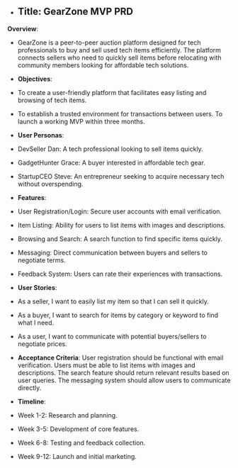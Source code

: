 - ## Title: GearZone MVP PRD
**Overview**:
- GearZone is a peer-to-peer auction platform designed for tech professionals to buy and sell used tech items efficiently. The platform connects sellers who need to quickly sell items before relocating with community members looking for affordable tech solutions.

- **Objectives**:
- To create a user-friendly platform that facilitates easy listing and browsing of tech items.
- To establish a trusted environment for transactions between users.
To launch a working MVP within three months.

- **User Personas**:
- DevSeller Dan: A tech professional looking to sell items quickly.
- GadgetHunter Grace: A buyer interested in affordable tech gear.
- StartupCEO Steve: An entrepreneur seeking to acquire necessary tech without overspending.

- **Features**:
- User Registration/Login: Secure user accounts with email verification.
- Item Listing: Ability for users to list items with images and descriptions.
- Browsing and Search: A search function to find specific items quickly.
- Messaging: Direct communication between buyers and sellers to negotiate terms.
- Feedback System: Users can rate their experiences with transactions.

- **User Stories**:
- As a seller, I want to easily list my item so that I can sell it quickly.
- As a buyer, I want to search for items by category or keyword to find what I need.
- As a user, I want to communicate with potential buyers/sellers to negotiate prices.

- **Acceptance Criteria**:
User registration should be functional with email verification.
Users must be able to list items with images and descriptions.
The search feature should return relevant results based on user queries.
The messaging system should allow users to communicate directly.

- **Timeline**:
- Week 1-2: Research and planning.
- Week 3-5: Development of core features.
- Week 6-8: Testing and feedback collection.
- Week 9-12: Launch and initial marketing.

